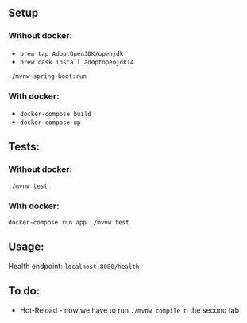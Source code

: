 ## Setup
### Without docker:
* `brew tap AdoptOpenJDK/openjdk`
* `brew cask install adoptopenjdk14`

`./mvnw spring-boot:run`

### With docker:
* `docker-compose build`
* `docker-compose up`

## Tests:
### Without docker:
`./mvnw test`

### With docker:
`docker-compose run app ./mvnw test`

## Usage:
Health endpoint: `localhost:8080/health`

## To do:
* Hot-Reload - now we have to run `./mvnw compile` in the second tab
